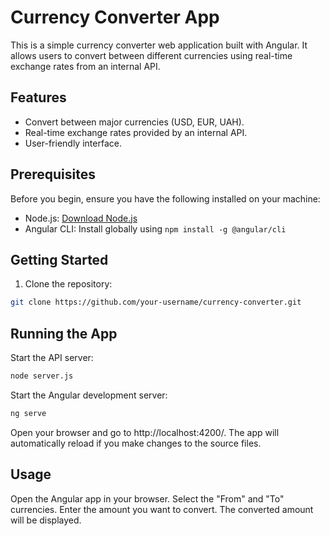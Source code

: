 # Currency Converter App

This is a simple currency converter web application built with Angular. It allows users to convert between different currencies using real-time exchange rates from an internal API.

## Features

- Convert between major currencies (USD, EUR, UAH).
- Real-time exchange rates provided by an internal API.
- User-friendly interface.

## Prerequisites

Before you begin, ensure you have the following installed on your machine:

- Node.js: [Download Node.js](https://nodejs.org/)
- Angular CLI: Install globally using `npm install -g @angular/cli`

## Getting Started

1. Clone the repository:
```bash
git clone https://github.com/your-username/currency-converter.git
```
## Running the App

Start the API server:

```bash
node server.js
```

Start the Angular development server:

```bash
ng serve
```
Open your browser and go to http://localhost:4200/. The app will automatically reload if you make changes to the source files.

## Usage

Open the Angular app in your browser.
Select the "From" and "To" currencies.
Enter the amount you want to convert.
The converted amount will be displayed.
